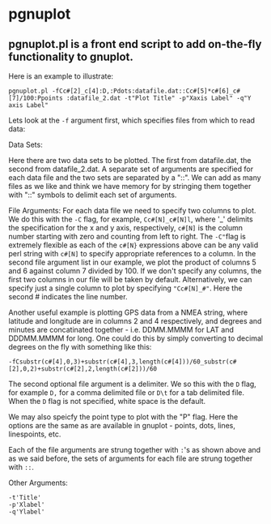 # pgnuplot

pgnuplot.pl is a front end script to add on-the-fly functionality to gnuplot.
------------------------------------------------------------------

Here is an example to illustrate:

    pgnuplot.pl -fCc#[2]_c[4]:D,:Pdots:datafile.dat::Cc#[5]*c#[6]_c#[7]/100:Ppoints :datafile_2.dat -t"Plot Title" -p"Xaxis Label" -q"Y axis Label"

Lets look at the `-f` argument first, which specifies files from which to read data:

Data Sets:

Here there are two data sets to be plotted.  The first from datafile.dat, 
the second from datafile_2.dat.  A separate set of arguments are specified
for each data file and the two sets are separated by a "::".  We can add as 
many files as we like and think we have memory for by stringing them together
with "::" symbols to delimit each set of arguments.

File Arguments: 
For each data file we need to specify two columns to plot.  We do this with the `-C` flag, for example, `Cc#[N]_c#[N]l`, where '_' delimits the specification for the x and y axis, respectively, `c#[N]` is the column number starting with zero and counting from left to right.  The `-C"`flag is extremely flexible as each of the `c#[N}` expressions above can be any valid perl string with `c#[N]` to specify appropriate references to a column. In the second file argument list in our example, we plot the product of columns 5 and 6 against column 7 divided by 100. If we don't specify any columns, the first two columns in our file will be taken by default. Alternatively, we can specify just a single column to plot by specifying `"Cc#[N]_#"`. Here the second # indicates the line number.

Another useful example is plotting GPS data from a NMEA string, where latitude and longitude are in columns 2 and 4 respectively, and degrees and minutes are concatinated together - i.e. DDMM.MMMM for LAT and DDDMM.MMMM for long.  One could do this by simply converting to decimal degrees on the fly with something like this:

	-fCsubstr(c#[4],0,3)+substr(c#[4],3,length(c#[4]))/60_substr(c#[2],0,2)+substr(c#[2],2,length(c#[2]))/60

The second optional file argument is a delimiter.  We so this with the `D` flag, for example `D,` for a comma delimited file or `D\t` for a tab delimited file. When the `D` flag is not specified, white space is the default.

We may also speicfy the point type to plot with the "P" flag.  Here
the options are the same as are available in gnuplot - points, dots,
lines, linespoints, etc.

Each of the file arguments are strung together with `:`'s as shown above and as we said before, the sets of arguments for each file are strung together with `::`.

Other Arguments:

	-t'Title'
	-p'Xlabel'
	-q'Ylabel'


<!--stackedit_data:
eyJoaXN0b3J5IjpbLTE5NTg5OTk0NDNdfQ==
-->